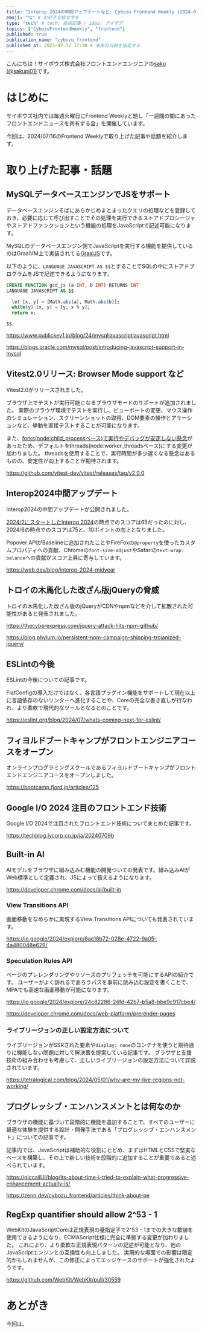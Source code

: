 ```yaml
---
title: "Interop 2024の中間アップデートなど: Cybozu Frontend Weekly (2024-07-16号)" # 目立ったニュースを選ぶ
emoji: "💘" # お好きな絵文字を
type: "tech" # tech: 技術記事 / idea: アイデア
topics: ["CybozuFrontendWeekly", "frontend"]
published: true
publication_name: "cybozu_frontend"
published_at: 2023-07-17 17:30 # 未来の日時を指定する
---
```


こんにちは！サイボウズ株式会社フロントエンドエンジニアの[saku (@sakupi01)](https://x.com/sakupi01)です。

# はじめに

サイボウズ社内では毎週火曜日にFrontend Weeklyと題し「一週間の間にあったフロントエンドニュースを共有する会」を開催しています。

今回は、2024/07/16のFrontend Weeklyで取り上げた記事や話題を紹介します。

# 取り上げた記事・話題

## MySQLデータベースエンジンでJSをサポート

データベースエンジンそばにあらかじめまとまったクエリの処理などを登録しておき、必要に応じて呼び出すことでその処理を実行できるストアドプロシージャやストアドファンクションという機能の処理をJavaScriptで記述可能になります。

MySQLのデータベースエンジン側でJavaScriptを実行する機能を提供しているのはGraalVM上で実装されてる[GraalJS](https://github.com/oracle/graaljs)です。

以下のように、`LANGUAGE JAVASCRIPT AS $$`とすることでSQLの中にストアドプログラムをJSで記述できるようになります。

```sql
CREATE FUNCTION gcd_js (a INT, b INT) RETURNS INT 
LANGUAGE JAVASCRIPT AS $$

  let [x, y] = [Math.abs(a), Math.abs(b)];
  while(y) [x, y] = [y, x % y];
  return x;

$$;
```

https://www.publickey1.jp/blog/24/mysqljavascriptjavascript.html 

https://blogs.oracle.com/mysql/post/introducing-javascript-support-in-mysql

## Vitest2.0リリース: Browser Mode support など

Vitest2.0がリリースされました。

ブラウザ上でテストが実行可能になるブラウザモードのサポートが追加されました。
実際のブラウザ環境でテストを実行し、ビューポートの変更、マウス操作のシミュレーション、スクリーンショットの取得、DOM要素の操作とアサーションなど、挙動を直接テストすることが可能になります。

また、[forks(node:child_processベース)で実行やデバッグが安定しない懸念](https://github.com/vitest-dev/vitest/pull/5047)があったため、デフォルトをthreads(node:worker_threadsベース)にする変更が加わりました。
threadsを使用することで、実行時間が多少遅くなる懸念はあるものの、安定性が向上することが期待されます。

https://github.com/vitest-dev/vitest/releases/tag/v2.0.0 

## Interop2024中間アップデート

Interop2024の中間アップデートが公開されました。

[2024/2にスタートしたInterop 2024](https://zenn.dev/cybozu_frontend/articles/few-2024-02-06#the-web-just-gets-better-with-interop-2024)の時点でのスコアは65だったのに対し、2024/6の時点でのスコアは75と、10ポイントの向上となりました。

Popover APIがBaselineに追加されたことやFireFoxの`@property`を使ったカスタムプロパティへの貢献、Chromeの`font-size-adjust`やSafariの`text-wrap: balance`への貢献がスコア上昇に寄与しています。

https://web.dev/blog/interop-2024-midyear

## トロイの木馬化した改ざん版jQueryの脅威

トロイの木馬化した改ざん版のjQueryがCDNやnpmなどを介して拡散された可能性があると発表されました。

https://thecyberexpress.com/jquery-attack-hits-npm-github/ 

https://blog.phylum.io/persistent-npm-campaign-shipping-trojanized-jquery/ 

## ESLintの今後

ESLintの今後についての記事です。

FlatConfigの導入だけではなく、各言語プラグイン機能をサポートして現在以上に言語依存のないリンターへ進化することや、Coreの完全な書き直しが行なわれ、より柔軟で現代的なツールとなるとのことです。

https://eslint.org/blog/2024/07/whats-coming-next-for-eslint/ 

## フィヨルドブートキャンプがフロントエンジニアコースをオープン

オンラインプログラミングスクールであるフィヨルドブートキャンプがフロントエンドエンジニアコースをオープンしました。

https://bootcamp.fjord.jp/articles/125 

## Google I/O 2024 注目のフロントエンド技術

Google I/O 2024で注目されたフロントエンド技術についてまとめた記事です。

https://techblog.lycorp.co.jp/ja/20240709b 

## Built-in AI

AIモデルをブラウザに組み込みむ機能の開発ついての発表です。組み込みAIがWeb標準として定義され、JSによって扱えるようになります。

https://developer.chrome.com/docs/ai/built-in 

### View Transitions API

画面移動をなめらかに実現するView Transitions APIについても発表されています。

https://io.google/2024/explore/8ae18b72-028e-4722-9a05-4a480048e629/

### Speculation Rules API

ページのプレレンダリングやリソースのプリフェッチを可能にするAPIの紹介です。
ユーザーがよく訪れるであろうパスを事前に読み込む設定を書くことで、MPAでも高速な画面移動が可能になります。

https://io.google/2024/explore/24c82286-24fd-42b7-b5a8-bbe9c917cbe4/

https://developer.chrome.com/docs/web-platform/prerender-pages 

### ライブリージョンの正しい設定方法について

ライブリージョンがSSRされた要素や`display: none`のコンテナを使うと期待通りに機能しない問題に対して解決策を提案している記事です。
ブラウザと支援技術の組み合わせも考慮して、正しいライブリージョンの設定方法について詳説されています。

https://tetralogical.com/blog/2024/05/01/why-are-my-live-regions-not-working/ 

## プログレッシブ・エンハンスメントとは何なのか

ブラウザの機能に基づいて段階的に機能を追加することで、すべてのユーザーに最適な体験を提供する設計・開発手法である「プログレッシブ・エンハンスメント」についての記事です。

記事内では、JavaScriptは補助的な役割にとどめ、まずはHTMLとCSSで堅実なベースを構築し、その上で新しい技術を段階的に追加することが重要であると述べられています。

https://piccalil.li/blog/its-about-time-i-tried-to-explain-what-progressive-enhancement-actually-is/ 

https://zenn.dev/cybozu_frontend/articles/think-about-pe 

## RegExp quantifier should allow 2^53 - 1 

WebKitのJavaScriptCoreは正規表現の量指定子で2^53 - 1までの大きな数値を使用できるようになり、ECMAScript仕様に完全に準拠する変更が加わりました。
これにより、より柔軟な正規表現パターンの記述が可能となり、他のJavaScriptエンジンとの互換性も向上しました。
実用的な場面での影響は限定的かもしれませんが、この修正によってエッジケースのサポートが強化されたようです。

https://github.com/WebKit/WebKit/pull/30559 

# あとがき

今回は、